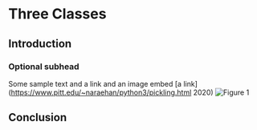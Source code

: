 # Three Classes

## Introduction

### Optional subhead
Some sample text and a link and an image embed
[a link](https://www.pitt.edu/~naraehan/python3/pickling.html 2020)
![Figure 1](Screen%20Shot%202020-03-05%20at%2010.04.07%20PM.png)

## Conclusion